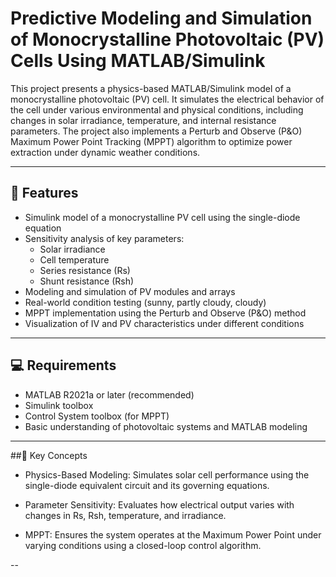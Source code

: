 # Predictive Modeling and Simulation of Monocrystalline Photovoltaic (PV) Cells Using MATLAB/Simulink

This project presents a physics-based MATLAB/Simulink model of a monocrystalline photovoltaic (PV) cell. It simulates the electrical behavior of the cell under various environmental and physical conditions, including changes in solar irradiance, temperature, and internal resistance parameters. The project also implements a Perturb and Observe (P&O) Maximum Power Point Tracking (MPPT) algorithm to optimize power extraction under dynamic weather conditions.

---

## 🔧 Features

- Simulink model of a monocrystalline PV cell using the single-diode equation
- Sensitivity analysis of key parameters:  
  - Solar irradiance  
  - Cell temperature  
  - Series resistance (Rs)  
  - Shunt resistance (Rsh)  
- Modeling and simulation of PV modules and arrays
- Real-world condition testing (sunny, partly cloudy, cloudy)
- MPPT implementation using the Perturb and Observe (P&O) method
- Visualization of IV and PV characteristics under different conditions

---


## 💻 Requirements

- MATLAB R2021a or later (recommended)
- Simulink toolbox
- Control System toolbox (for MPPT)
- Basic understanding of photovoltaic systems and MATLAB modeling

---


##🧠 Key Concepts

- Physics-Based Modeling: Simulates solar cell performance using the single-diode equivalent circuit and its governing equations.

- Parameter Sensitivity: Evaluates how electrical output varies with changes in Rs, Rsh, temperature, and irradiance.

- MPPT: Ensures the system operates at the Maximum Power Point under varying conditions using a closed-loop control algorithm.

--
